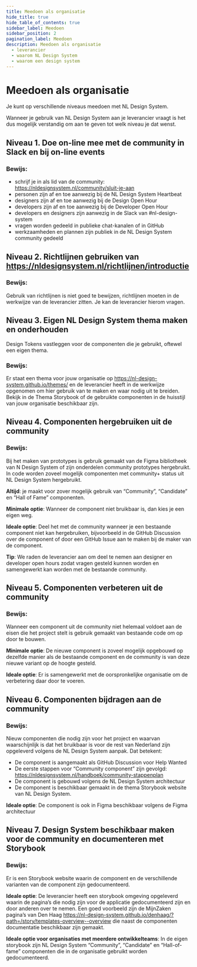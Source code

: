 ```yaml
---
title: Meedoen als organisatie
hide_title: true
hide_table_of_contents: true
sidebar_label: Meedoen
sidebar_position: 2
pagination_label: Meedoen
description: Meedoen als organisatie
  - leverancier
  - waarom NL Design System
  - waarom een design system
---
```


# Meedoen als organisatie

Je kunt op verschillende niveaus meedoen met NL Design System.

Wanneer je gebruik van NL Design System aan je leverancier vraagt is het dus mogelijk verstandig om aan te geven tot welk niveau je dat wenst.

## Niveau 1. Doe on-line mee met de community in Slack en bij on-line events

### Bewijs:

- schrijf je in als lid van de community: https://nldesignsystem.nl/community/sluit-je-aan
- personen zijn af en toe aanwezig bij de NL Design System Heartbeat
- designers zijn af en toe aanwezig bij de Design Open Hour
- developers zijn af en toe aanwezig bij de Developer Open Hour
- developers en designers zijn aanwezig in de Slack van #nl-design-system
- vragen worden gedeeld in publieke chat-kanalen of in GitHub
- werkzaamheden en plannen zijn publiek in de NL Design System community gedeeld

## Niveau 2. Richtlijnen gebruiken van https://nldesignsystem.nl/richtlijnen/introductie

### Bewijs:

Gebruik van richtlijnen is niet goed te bewijzen, richtlijnen moeten in de werkwijze van de leverancier zitten. Je kan de leverancier hierom vragen.

## Niveau 3. Eigen NL Design System thema maken en onderhouden

Design Tokens vastleggen voor de componenten die je gebruikt, oftewel een eigen thema.

### Bewijs:

Er staat een thema voor jouw organisatie op https://nl-design-system.github.io/themes/ en de leverancier heeft in de werkwijze opgenomen om hier gebruik van te maken en waar nodig uit te breiden.
Bekijk in de Thema Storybook of de gebruikte componenten in de huisstijl van jouw organisatie beschikbaar zijn.

## Niveau 4. Componenten hergebruiken uit de community

### Bewijs:

Bij het maken van prototypes is gebruik gemaakt van de Figma bibliotheek van N Design System of zijn onderdelen community prototypes hergebruikt. In code worden zoveel mogelijk componenten met community+ status uit NL Design System hergebruikt.

**Altijd**: je maakt voor zover mogelijk gebruik van “Community”, “Candidate” en “Hall of Fame” componenten.

**Minimale optie**: Wanneer de component niet bruikbaar is, dan kies je een eigen weg.

**Ideale optie**: Deel het met de community wanneer je een bestaande component niet kan hergebruiken, bijvoorbeeld in de GitHub Discussion over de component of door een GitHub Issue aan te maken bij de maker van de component.

**Tip**: We raden de leverancier aan om deel te nemen aan designer en developer open hours zodat vragen gesteld kunnen worden en samengewerkt kan worden met de bestaande community.

## Niveau 5. Componenten verbeteren uit de community

### Bewijs:

Wanneer een component uit de community niet helemaal voldoet aan de eisen die het project stelt is gebruik gemaakt van bestaande code om op door te bouwen.

**Minimale optie**: De nieuwe component is zoveel mogelijk opgebouwd op dezelfde manier als de bestaande component en de community is van deze nieuwe variant op de hoogte gesteld.

**Ideale optie**: Er is samengewerkt met de oorspronkelijke organisatie om de verbetering daar door te voeren.

## Niveau 6. Componenten bijdragen aan de community

### Bewijs:

Nieuw componenten die nodig zijn voor het project en waarvan waarschijnlijk is dat het bruikbaar is voor de rest van Nederland zijn opgeleverd volgens de NL Design System aanpak. Dat betekent:

- De component is aangemaakt als GitHub Discussion voor Help Wanted
- De eerste stappen voor “Community component” zijn gevolgd: https://nldesignsystem.nl/handboek/community-stappenplan
- De component is gebouwd volgens de NL Design System architectuur
- De component is beschikbaar gemaakt in de thema Storybook website van NL Design System.

**Ideale optie**: De component is ook in Figma beschikbaar volgens de Figma architectuur

## Niveau 7. Design System beschikbaar maken voor de community en documenteren met Storybook

### Bewijs:

Er is een Storybook website waarin de component en de verschillende varianten van de component zijn gedocumenteerd.

**Ideale optie**: De leverancier heeft een storybook omgeving opgeleverd waarin de pagina’s die nodig zijn voor de applicatie gedocumenteerd zijn en door anderen over te nemen. Een goed voorbeeld zijn de MijnZaken pagina’s van Den Haag https://nl-design-system.github.io/denhaag/?path=/story/templates-overview--overview die naast de componenten documentatie beschikbaar zijn gemaakt.

**Ideale optie voor organisaties met meerdere ontwikkelteams**: In de eigen storybook zijn NL Design System “Community”, “Candidate” en “Hall-of-fame” componenten die in de organisatie gebruikt worden gedocumenteerd.
